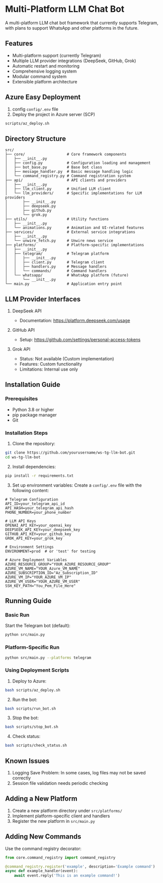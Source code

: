 # Multi-Platform LLM Chat Bot

A multi-platform LLM chat bot framework that currently supports Telegram, with plans to support WhatsApp and other platforms in the future.

## Features

- Multi-platform support (currently Telegram)
- Multiple LLM provider integrations (DeepSeek, GitHub, Grok)
- Automatic restart and monitoring
- Comprehensive logging system
- Modular command system
- Extensible platform architecture

## Azure Easy Deployment 
1. config `config/.env` file
2. Deploy the project in Azure server (SCP)
```bash
scripts/az_deploy.sh
```


## Directory Structure

```
src/
├── core/                   # Core framework components
│   ├── __init__.py
│   ├── config.py           # Configuration loading and management
│   ├── bot_base.py         # Base bot class
│   ├── message_handler.py  # Basic message handling logic
│   └── command_registry.py # Command registration system
├── api/                    # API clients and providers
│   ├── __init__.py
│   ├── llm_client.py       # Unified LLM client
│   └── llm_providers/      # Specific implementations for LLM providers
│       ├── __init__.py
│       ├── deepseek.py
│       ├── github.py
│       └── grok.py
├── utils/                  # Utility functions
│   ├── __init__.py
│   └── animations.py       # Animation and UI-related features
├── services/               # External service integrations
│   ├── __init__.py
│   └── unwire_fetch.py     # Unwire news service
├── platforms/              # Platform-specific implementations
│   ├── __init__.py
│   ├── telegram/           # Telegram platform
│   │   ├── __init__.py
│   │   ├── client.py       # Telegram client
│   │   ├── handlers.py     # Message handlers
│   │   └── commands/       # Command handlers
│   └── whatsapp/           # WhatsApp platform (future)
│       └── __init__.py
└── main.py                 # Application entry point
```

## LLM Provider Interfaces

1. DeepSeek API
   - Documentation: https://platform.deepseek.com/usage

2. GitHub API
   - Setup: https://github.com/settings/personal-access-tokens

3. Grok API
   - Status: Not available (Custom implementation)
   - Features: Custom functionality
   - Limitations: Internal use only

## Installation Guide

### Prerequisites
- Python 3.8 or higher
- pip package manager
- Git

### Installation Steps

1. Clone the repository:
```bash
git clone https://github.com/yourusername/ws-tg-llm-bot.git
cd ws-tg-llm-bot
```

2. Install dependencies:
```bash
pip install -r requirements.txt
```

3. Set up environment variables:
Create a `config/.env` file with the following content:
```env
# Telegram Configuration
API_ID=your_telegram_api_id
API_HASH=your_telegram_api_hash
PHONE_NUMBER=your_phone_number

# LLM API Keys
OPENAI_API_KEY=your_openai_key
DEEPSEEK_API_KEY=your_deepseek_key
GITHUB_API_KEY=your_github_key
GROK_API_KEY=your_grok_key

# Environment Settings
ENVIRONMENT=prod  # or 'test' for testing

# Azure Deployment Variables
AZURE_RESOURCE_GROUP="YOUR_AZURE_RESOURCE_GROUP"
AZURE_VM_NAME="YOUR_Azure_VM_NAME"
AZURE_SUBSCRIPTION_ID="Az_Subscription_ID"
AZURE_VM_IP="YOUR_AZURE_VM_IP"
AZURE_VM_USER="YOUR_AZURE_VM_USER"
SSH_KEY_PATH="You_Pem_File_Here"
```

## Running Guide

### Basic Run
Start the Telegram bot (default):
```bash
python src/main.py
```

### Platform-Specific Run
```bash
python src/main.py --platforms telegram
```

### Using Deployment Scripts
1. Deploy to Azure:
```bash
bash scripts/az_deploy.sh
```

2. Run the bot:
```bash
bash scripts/run_bot.sh
```

3. Stop the bot:
```bash
bash scripts/stop_bot.sh
```

4. Check status:
```bash
bash scripts/check_status.sh
```

## Known Issues
1. Logging Save Problem: In some cases, log files may not be saved correctly
2. Session file validation needs periodic checking


## Adding a New Platform

1. Create a new platform directory under `src/platforms/`
2. Implement platform-specific client and handlers
3. Register the new platform in `src/main.py`

## Adding New Commands

Use the command registry decorator:
```python
from core.command_registry import command_registry

@command_registry.register('example', description='Example command')
async def example_handler(event):
    await event.reply('This is an example command!')
```